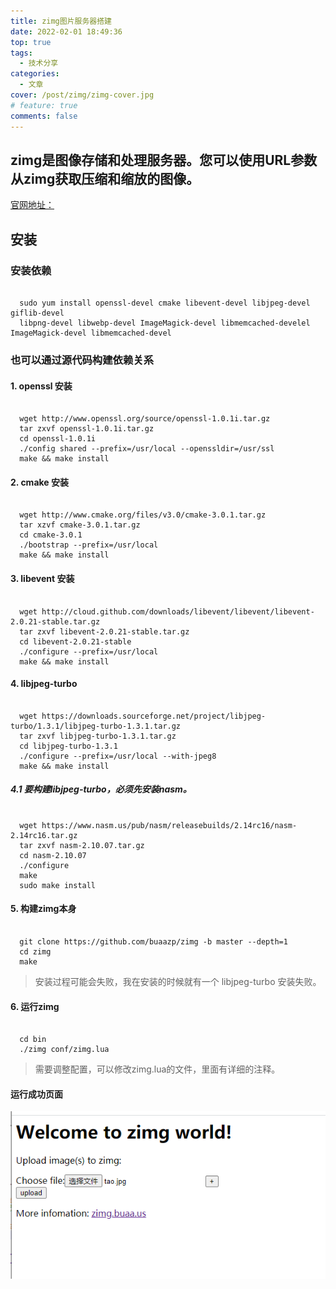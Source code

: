 ```yaml
---
title: zimg图片服务器搭建
date: 2022-02-01 18:49:36
top: true
tags:
  - 技术分享
categories:
  - 文章
cover: /post/zimg/zimg-cover.jpg
# feature: true
comments: false
---
```



## zimg是图像存储和处理服务器。您可以使用URL参数从zimg获取压缩和缩放的图像。

[官网地址：](http://zimg.buaa.us)
## 安装

### 安装依赖

``` shell

  sudo yum install openssl-devel cmake libevent-devel libjpeg-devel giflib-devel 
  libpng-devel libwebp-devel ImageMagick-devel libmemcached-develel ImageMagick-devel libmemcached-devel

```

### 也可以通过源代码构建依赖关系

#### 1. openssl 安装

``` shell

  wget http://www.openssl.org/source/openssl-1.0.1i.tar.gz
  tar zxvf openssl-1.0.1i.tar.gz
  cd openssl-1.0.1i
  ./config shared --prefix=/usr/local --openssldir=/usr/ssl
  make && make install 

```

#### 2. cmake 安装

``` shell

  wget http://www.cmake.org/files/v3.0/cmake-3.0.1.tar.gz
  tar xzvf cmake-3.0.1.tar.gz 
  cd cmake-3.0.1
  ./bootstrap --prefix=/usr/local 
  make && make install 

```


#### 3. libevent 安装

``` shell

  wget http://cloud.github.com/downloads/libevent/libevent/libevent-2.0.21-stable.tar.gz
  tar zxvf libevent-2.0.21-stable.tar.gz
  cd libevent-2.0.21-stable
  ./configure --prefix=/usr/local 
  make && make install 

```

#### 4. libjpeg-turbo

``` shell

  wget https://downloads.sourceforge.net/project/libjpeg-turbo/1.3.1/libjpeg-turbo-1.3.1.tar.gz
  tar zxvf libjpeg-turbo-1.3.1.tar.gz
  cd libjpeg-turbo-1.3.1
  ./configure --prefix=/usr/local --with-jpeg8
  make && make install

```

##### 4.1 要构建libjpeg-turbo，必须先安装nasm。

  ``` shell

    wget https://www.nasm.us/pub/nasm/releasebuilds/2.14rc16/nasm-2.14rc16.tar.gz
    tar zxvf nasm-2.10.07.tar.gz
    cd nasm-2.10.07
    ./configure
    make
    sudo make install

  ```


#### 5. 构建zimg本身

``` shell

  git clone https://github.com/buaazp/zimg -b master --depth=1
  cd zimg   
  make

```

> 安装过程可能会失败，我在安装的时候就有一个 libjpeg-turbo 安装失败。

#### 6. 运行zimg

``` shell

  cd bin  
  ./zimg conf/zimg.lua

```


> 需要调整配置，可以修改zimg.lua的文件，里面有详细的注释。

#### 运行成功页面

![效果图](./zimg/zimg-success.png)